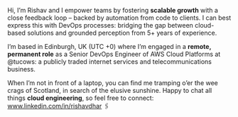 Hi, I’m Rishav and I empower teams by fostering **scalable growth** with a close feedback loop – backed by automation from code to clients. I can best express this with DevOps processes: bridging the gap between cloud-based solutions and grounded perception from 5+ years of experience.

I’m based in Edinburgh, UK (UTC +0) where I’m engaged in a **remote, permanent role** as a Senior DevOps Engineer of AWS Cloud Platforms at @tucows: a publicly traded internet services and telecommunications business.

When I’m not in front of a laptop, you can find me tramping o’er the wee crags of Scotland, in search of the elusive sunshine. Happy to chat all things **cloud engineering**, so feel free to connect: www.linkedin.com/in/rishavdhar 🖇️

<!--
**rdhar/rdhar** is a ✨ _special_ ✨ repository because its `README.md` (this file) appears on your GitHub profile.

Here are some ideas to get you started:

- 🔭 I’m currently working on ...
- 🌱 I’m currently learning ...
- 👯 I’m looking to collaborate on ...
- 🤔 I’m looking for help with ...
- 💬 Ask me about ...
- 📫 How to reach me: ...
- 😄 Pronouns: ...
- ⚡ Fun fact: ...
-->
